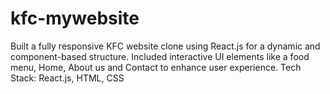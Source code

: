 # kfc-mywebsite
Built a fully responsive KFC website clone using React.js for a dynamic and component-based structure. Included interactive UI elements like a food menu, Home, About us and Contact to enhance user experience. Tech Stack: React.js, HTML, CSS
